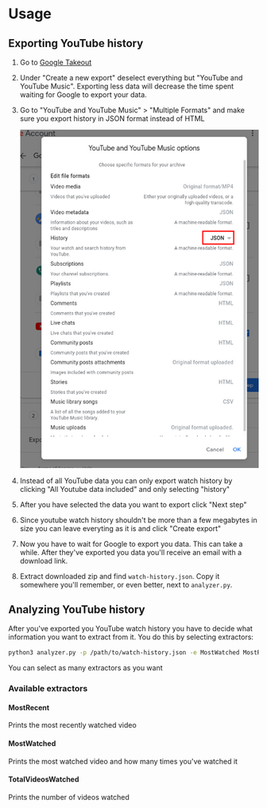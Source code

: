 # Usage

## Exporting YouTube history

1. Go to [Google Takeout](https://takeout.google.com/)

2. Under "Create a new export" deselect everything but "YouTube and YouTube Music". Exporting less data will decrease the time spent waiting for Google to export your data.

3. Go to "YouTube and YouTube Music" > "Multiple Formats" and make sure you export history in JSON format instead of HTML

    ![test](img/histy_export_in_json.png)

4. Instead of all YouTube data you can only export watch history by clicking "All Youtube data included" and only selecting "history"

5. After you have selected the data you want to export click "Next step"

6. Since youtube watch history shouldn't be more than a few megabytes in size you can leave everyting as it is and click "Create export"

7. Now you have to wait for Google to export you data. This can take a while. After they've exported you data you'll receive an email with a download link.

8. Extract downloaded zip and find `watch-history.json`. Copy it somewhere you'll remember, or even better, next to `analyzer.py`.

## Analyzing YouTube history

After you've exported you YouTube watch history you have to decide what information you want to extract from it. You do this by selecting extractors:

```sh
python3 analyzer.py -p /path/to/watch-history.json -e MostWatched MostRecent
```
You can select as many extractors as you want

### Available extractors

#### MostRecent

Prints the most recently watched video

#### MostWatched

Prints the most watched video and how many times you've watched it

#### TotalVideosWatched

Prints the number of videos watched 